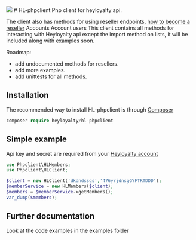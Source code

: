 <img src="https://travis-ci.org/SkouRene/HL-phpclient.svg?branch=master" />
# HL-phpclient
Php client for heyloyalty api.

The client also has methods for using reseller endpoints, [how to become a reseller](http://heyloyalty.com/partner)
Accounts
Account users
This client contains all methods for interacting with Heyloyalty api except the import method on lists, it will be included along with examples soon.

Roadmap:
* add undocumented methods for resellers.
* add more examples.
* add unittests for all methods.

## Installation
The recommended way to install HL-phpclient is through [Composer](https://getcomposer.org)
```php
composer require heyloyalty/hl-phpclient
```
## Simple example
Api key and secret are required from your [Heyloyalty account](http://heyloyalty.com)
```php
use Phpclient\HLMembers;
use Phpclient\HLClient;

$client = new HLClient('dkdndssgs','476yrjdnsgGYFTRTDDD');
$memberService = new HLMembers($client);
$members = $memberService->getMembers();
var_dump($members);
```

## Further documentation
Look at the code examples in the examples folder